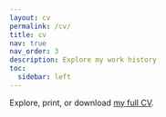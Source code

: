 ```yaml
---
layout: cv
permalink: /cv/
title: cv
nav: true
nav_order: 3
description: Explore my work history
toc:
  sidebar: left
---
```


Explore, print, or download [my full CV](https://docs.google.com/document/d/15mumhW40p4p8Hk2q4FYoqHfqRPcmmElShfv4LsxkZnI/edit?usp=drive_link).